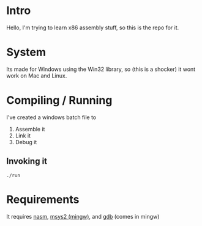 # Intro
Hello, I'm trying to learn x86 assembly stuff, so this is the repo for it.

# System
Its made for Windows using the Win32 library, so (this is a shocker) it wont work on Mac and Linux.

# Compiling / Running
I've created a windows batch file to
1. Assemble it
2. Link it
3. Debug it

## Invoking it
```
./run
```

# Requirements
It requires [nasm](https://www.nasm.us/), [msys2 (mingw)](https://www.msys2.org/), and [gdb](https://www.sourceware.org/gdb/) (comes in mingw)
